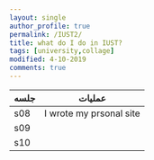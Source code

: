 ```yaml
---
layout: single
author_profile: true
permalink: /IUST2/
title: what do I do in IUST?
tags: [university,collage]
modified: 4-10-2019
comments: true
---
```

| جلسه | عملیات            |
| -------- | ----------------------- |
| s08      | I wrote my prsonal site |
| s09      |                         |
| s10      |                         |
